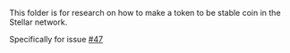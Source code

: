 This folder is for research on how to make a token to be stable coin in the Stellar network.

Specifically for issue [#47](https://github.com/Crypto-Jaguars/Revolutionary-Farmers/issues/47)
